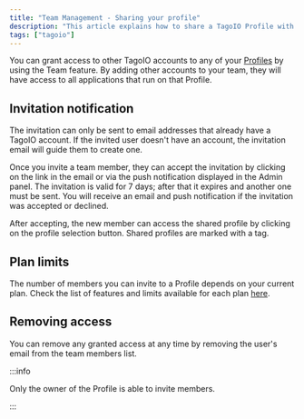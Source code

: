 ```yaml
---
title: "Team Management - Sharing your profile"
description: "This article explains how to share a TagoIO Profile with other TagoIO accounts using the Team feature, including invitation behavior, plan-based limits, and how to remove access."
tags: ["tagoio"]
---
```

You can grant access to other TagoIO accounts to any of your [Profiles](/docs/tagoio/profiles/) by using the Team feature. By adding other accounts to your team, they will have access to all applications that run on that Profile.

<!-- Image placeholder removed for build -->

## Invitation notification
The invitation can only be sent to email addresses that already have a TagoIO account. If the invited user doesn't have an account, the invitation email will guide them to create one.

Once you invite a team member, they can accept the invitation by clicking on the link in the email or via the push notification displayed in the Admin panel. The invitation is valid for 7 days; after that it expires and another one must be sent. You will receive an email and push notification if the invitation was accepted or declined.

After accepting, the new member can access the shared profile by clicking on the profile selection button. Shared profiles are marked with a tag.

## Plan limits
The number of members you can invite to a Profile depends on your current plan. Check the list of features and limits available for each plan [here](/docs/tagoio/my-account/billing/resource-limits.md).

## Removing access
You can remove any granted access at any time by removing the user's email from the team members list.

:::info

Only the owner of the Profile is able to invite members.

:::
